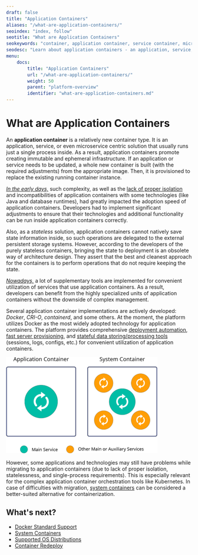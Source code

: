 ```yaml
---
draft: false
title: "Application Containers"
aliases: "/what-are-application-containers/"
seoindex: "index, follow"
seotitle: "What are Application Containers"
seokeywords: "container, application container, service container, micro service container, single process container, stateless container, application containers specifics, application containers benefits, application container implementation"
seodesc: "Learn about application containers - an application, service, or micro service centric solution designed to run a single process. Find out about application containers specifics, benefits, and the implementation used on the platform."
menu: 
    docs:
        title: "Application Containers"
        url: "/what-are-application-containers/"
        weight: 50
        parent: "platform-overview"
        identifier: "what-are-application-containers.md"
---
```


# What are Application Containers

An **application container** is a relatively new container type. It is an application, service, or even microservice centric solution that usually runs just a single process inside. As a result, application containers promote creating immutable and ephemeral infrastructure. If an application or service needs to be updated, a whole new container is built (with the required adjustments) from the appropriate image. Then, it is provisioned to replace the existing running container instance.

*<u>In the early days,</u>* such complexity, as well as the [lack of proper isolation](https://www.virtuozzo.com/company/blog/java-and-memory-limits-in-containers-lxc-docker-and-openvz/) and incompatibilities of application containers with some technologies (like Java and database runtimes), had greatly impacted the adoption speed of application containers. Developers had to implement significant adjustments to ensure that their technologies and additional functionality can be run inside application containers correctly.

Also, as a *stateless* solution, application containers cannot natively save state information inside, so such operations are delegated to the external persistent storage systems. However, according to the developers of the purely stateless containers, bringing the state to deployment is an obsolete way of architecture design. They assert that the best and cleanest approach for the containers is to perform operations that do not require keeping the state.

*<u>Nowadays,</u>* a lot of supplementary tools are implemented for convenient utilization of services that use application containers. As a result, developers can benefit from the highly specialized units of application containers without the downside of complex management.

Several application container implementations are actively developed: *Docker*, *CRI-O*, *containerd*, and some others. At the moment, the platform utilizes Docker as the most widely adopted technology for application containers. The platform provides comprehensive [deployment automation](/dockers-overview), [fast server provisioning](/dockers-management), and [stateful data storing/processing tools](/container-volumes) (sessions, logs, configs, etc.) for convenient utilization of application containers.

![services in application and system containers](services-in-application-and-system-containers.png)

However, some applications and technologies may still have problems while migrating to application containers (due to lack of proper isolation, statelessness, and single-process requirements). This is especially relevant for the complex application container orchestration tools like Kubernetes. In case of difficulties with migration, [system containers](/what-are-system-containers) can be considered a better-suited alternative for containerization.


## What's next?

* [Docker Standard Support](/dockers-overview)
* [System Containers](/what-are-system-containers)
* [Supported OS Distributions](/docker-supported-distributions)
* [Container Redeploy](/container-redeploy)